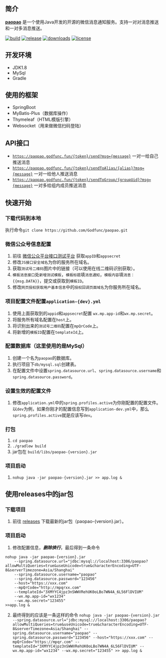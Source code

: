 ## 简介
**[paopao](https://paopao.godfunc.fun)** 是一个使用Java开发的开源的微信消息通知服务。支持一对对消息推送和一对多消息推送。

[![build](https://github.com/Godfunc/paopao/workflows/build/badge.svg)](https://github.com/Godfunc/paopao/actions)
[![release](https://img.shields.io/github/release/Godfunc/paopao.svg)](https://github.com/Godfunc/paopao/releases)
[![downloads](https://img.shields.io/github/downloads/Godfunc/paopao/total.svg)](https://github.com/Godfunc/paopao)
[![license](https://img.shields.io/github/license/Godfunc/paopao)](https://github.com/Godfunc/paopao/blob/master/LICENSE)

## 开发环境
* JDK1.8
* MySql
* Gradle

## 使用的框架
* SpringBoot
* MyBatis-Plus（数据库操作）
* Thymeleaf（HTML模版引擎）
* Websocket（用来做微信扫码登陆）

## API接口
* [`https://paopao.godfunc.fun/{token}/send?msg={message}`](https://paopao.godfunc.fun/message) 一对一给自己推送消息
* [`https://paopao.godfunc.fun/{token}/sendToAlias/{alias}?msg={message}`](https://paopao.godfunc.fun/message-alias) 一对一给他人推送消息
* [`https://paopao.godfunc.fun/{token}/sendToGroup/{groupUid}?msg={message}`](https://paopao.godfunc.fun/message-group) 一对多给组内成员推送消息

## 快速开始
### 下载代码到本地
执行命令`git clone https://github.com/Godfunc/paopao.git`
### 微信公众号信息配置
1. 前往 [微信公众平台接口测试平台](https://mp.weixin.qq.com/debug/cgi-bin/sandboxinfo?action=showinfo&t=sandbox/index) 获取`appID`和`appsecret`
2. 修改`JS接口安全域名`为你的服务所在域名。
3. 获取`测试号二维码`图片中的链接（可以使用在线二维码识别获取）。 
4. `模板消息接口`处`新增测试模板`，`模板标题`填`消息通知`，`模板内容`填`消息： {{msg.DATA}}`，提交或获取到`模板ID`。
5. 修改`网页授权获取用户基本信息`中的`授权回调页面域名`为你服务所在域名。
### 项目配置文件配置`application-{dev}.yml`
1. 使用上面获取到的`appid`和`appsecret`配置 `wx.mp.app-id`和`wx.mp.secret`。
2. 将服务所有域名配置在`host`上。
3. 将识别出来的`测试号二维码`配置在`mpQrCode`上。
4. 将新增的`模板ID`配置在`templateId`上。
### 配置数据库（这里使用的是MySql）
1. 创建一个名为`paopao`的数据库。
2. 执行项目下`db/mysql.sql`创建表。
3. 在配置文件中设置`spring.datasource.url`、`spring.datasource.username`和`spring.datasource.password`。
### 设置生效的配置文件
1. 修改`application.yml`中的`spring.profiles.active`为你刚配置的配置文件。以`dev`为例，如果你刚才的配置信息写到`application-dev.yml`中，那么`spring.profiles.active`就是应该写`dev`。
### 打包
1. `cd paopao`
2. `./gradlew build`
3. jar包在 `build/libs/paopao-{version}.jar`
### 项目启动
1.  `nohup java -jar paopao-{version}.jar >> app.log &`

## 使用releases中的jar包
### 下载项目
1. 前往 [releases](https://github.com/Godfunc/paopao/releases) 下载最新的jar包（paopao-{version}.jar）。
### 项目启动
1. 修改配置信息，***删除换行***，最后得到一条命令
```shell script
nohup java -jar paopao-{version}.jar 
    --spring.datasource.url="jdbc:mysql://localhost:3306/paopao?allowMultiQueries=true&useUnicode=true&characterEncoding=UTF-8&serverTimezone=Asia/Shanghai" 
    --spring.datasource.username="paopao" 
    --spring.datasource.password="123456" 
    --host="https://xxx.com" 
    --mpQrCode="http://mpqrxx.com" 
    --templateId="3XMYYC4jpz3nSWWVRehUK0oLBo7WN4A_6L56FlDVIUM" 
    --wx.mp.app-id="wx1234" 
    --wx.mp.secret="123455" 
>>app.log &
```
2. 最终得到的应该是一条这样的命令
`nohup java -jar paopao-{version}.jar --spring.datasource.url="jdbc:mysql://localhost:3306/paopao?allowMultiQueries=true&useUnicode=true&characterEncoding=UTF-8&serverTimezone=Asia/Shanghai" --spring.datasource.username="paopao" --spring.datasource.password="123456" --host="https://xxx.com" --mpQrCode="https://mpqr.com" --templateId="3XMYYC4jpz3nSWWVRehUK0oLBo7WN4A_6L56FlDVIUM" --wx.mp.app-id="wx1234" --wx.mp.secret="123455" >> app.log &`